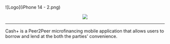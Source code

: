![Logo](iPhone 14 - 2.png)

<p align="center">
  <img src="https://skillicons.dev/icons?i=swift,figma">
</p>

- - - 

Cash+ is a Peer2Peer microfinancing mobile application that allows users to borrow and lend at the both the parties' convenience.

